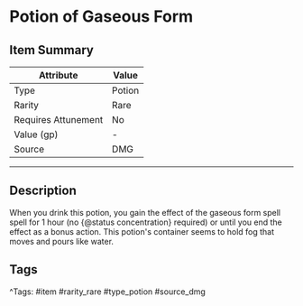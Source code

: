 # Potion of Gaseous Form

## Item Summary

| Attribute            | Value                        |
|----------------------|------------------------------|
| Type                 | Potion |
| Rarity               | Rare             |
| Requires Attunement  | No                |
| Value (gp)           | -    |
| Source               | DMG |

---

## Description

When you drink this potion, you gain the effect of the gaseous form spell spell for 1 hour (no {@status concentration} required) or until you end the effect as a bonus action. This potion's container seems to hold fog that moves and pours like water.

## Tags

^Tags: #item #rarity_rare #type_potion #source_dmg